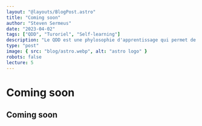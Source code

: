 ```yaml
---
layout: "@layouts/BlogPost.astro"
title: "Coming soon"
author: "Steven Sermeus"
date: "2023-04-02"
tags: ["QDD", "Turoriel", "Self-learning"]
description: "Le QDD est une phylosophie d'apprentissage qui permet de se former en autodidacte."
type: "post"
image: { src: "blog/astro.webp", alt: "astro logo" }
robots: false
lecture: 5
---
```


# Coming soon

## Coming soon
